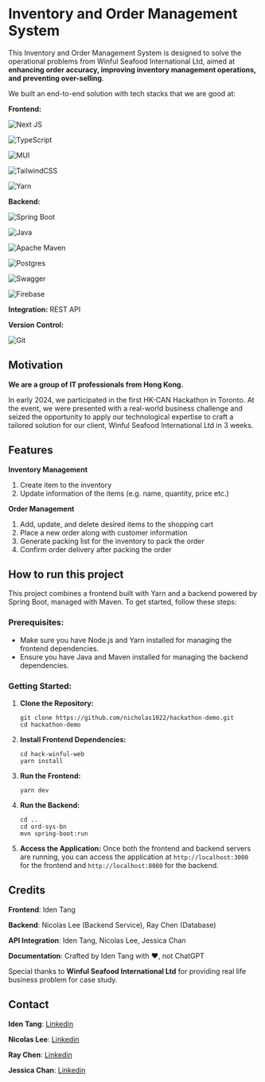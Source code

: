 # Inventory and Order Management System

This Inventory and Order Management System is designed to solve the operational problems from Winful Seafood International Ltd, aimed at **enhancing order accuracy, improving inventory management operations, and preventing over-selling**.

We built an end-to-end solution with  tech stacks that we are good at:

**Frontend:**

 ![Next JS](https://img.shields.io/badge/Next-black?style=for-the-badge&logo=next.js&logoColor=white)

![TypeScript](https://img.shields.io/badge/typescript-%23007ACC.svg?style=for-the-badge&logo=typescript&logoColor=white)

![MUI](https://img.shields.io/badge/MUI-%230081CB.svg?style=for-the-badge&logo=mui&logoColor=white)

![TailwindCSS](https://img.shields.io/badge/tailwindcss-%2338B2AC.svg?style=for-the-badge&logo=tailwind-css&logoColor=white)


![Yarn](https://img.shields.io/badge/yarn-%232C8EBB.svg?style=for-the-badge&logo=yarn&logoColor=white)


**Backend:** 

![Spring Boot](https://img.shields.io/badge/Spring_Boot-F2F4F9?style=for-the-badge&logo=spring-boot)

![Java](https://img.shields.io/badge/java-%23ED8B00.svg?style=for-the-badge&logo=openjdk&logoColor=white)


![Apache Maven](https://img.shields.io/badge/Apache%20Maven-C71A36?style=for-the-badge&logo=Apache%20Maven&logoColor=white) 

![Postgres](https://img.shields.io/badge/postgres-%23316192.svg?style=for-the-badge&logo=postgresql&logoColor=white)

![Swagger](https://img.shields.io/badge/-Swagger-%23Clojure?style=for-the-badge&logo=swagger&logoColor=white)

![Firebase](https://img.shields.io/badge/firebase-a08021?style=for-the-badge&logo=firebase&logoColor=ffcd34)

**Integration:** REST API

**Version Control:** 

![Git](https://img.shields.io/badge/git-%23F05033.svg?style=for-the-badge&logo=git&logoColor=white)

## Motivation

**We are a group of IT professionals from Hong Kong.**

In early 2024, we participated in the first HK-CAN Hackathon in Toronto. At the event, we were presented with a real-world business challenge and seized the opportunity to apply our technological expertise to craft a tailored solution for our client, Winful Seafood International Ltd in 3 weeks.

## Features

**Inventory Management**

1. Create item to the inventory
2. Update information of the items (e.g. name, quantity, price etc.)

**Order Management**


1. Add, update, and delete desired items to the shopping cart
2. Place a new order along with customer information
3. Generate packing list for the inventory to pack the order
4. Confirm order delivery after packing the order


## How to run this project

This project combines a frontend built with Yarn and a backend powered by Spring Boot, managed with Maven. To get started, follow these steps:

### Prerequisites:
- Make sure you have Node.js and Yarn installed for managing the frontend dependencies.
- Ensure you have Java and Maven installed for managing the backend dependencies.

### Getting Started:
1. **Clone the Repository:**
   ```
   git clone https://github.com/nicholas1022/hackathon-demo.git
   cd hackathon-demo
   ```

2. **Install Frontend Dependencies:**
   ```
   cd hack-winful-web
   yarn install
   ```

3. **Run the Frontend:**
   ```
   yarn dev
   ```

4. **Run the Backend:**
   ```
   cd ..
   cd ord-sys-bn
   mvn spring-boot:run
   ```

5. **Access the Application:**
   Once both the frontend and backend servers are running, you can access the application at `http://localhost:3000` for the frontend and `http://localhost:8080` for the backend.

## Credits
**Frontend**: Iden Tang

**Backend**: Nicolas Lee (Backend Service), Ray Chen (Database)

**API Integration**: Iden Tang, Nicolas Lee, Jessica Chan

**Documentation**: Crafted by Iden Tang with ❤️, not ChatGPT

Special thanks to **Winful Seafood International Ltd** for providing real life business problem for case study.

## Contact

**Iden Tang**: [Linkedin](https://www.linkedin.com/in/identang/)

**Nicolas Lee**: [Linkedin](https://www.linkedin.com/in/nicholas-lee-for-wai/)

**Ray Chen**: [Linkedin](https://www.linkedin.com/in/raychen23/)

**Jessica Chan**: [Linkedin](https://www.linkedin.com/in/jessicacwy/)

